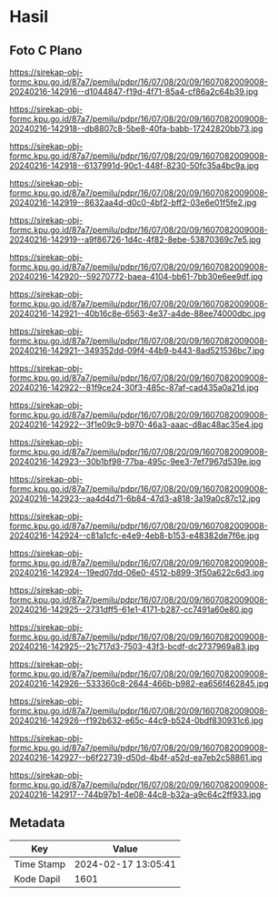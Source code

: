 # Hasil

## Foto C Plano

https://sirekap-obj-formc.kpu.go.id/87a7/pemilu/pdpr/16/07/08/20/09/1607082009008-20240216-142916--d1044847-f19d-4f71-85a4-cf86a2c64b39.jpg

https://sirekap-obj-formc.kpu.go.id/87a7/pemilu/pdpr/16/07/08/20/09/1607082009008-20240216-142918--db8807c8-5be8-40fa-babb-17242820bb73.jpg

https://sirekap-obj-formc.kpu.go.id/87a7/pemilu/pdpr/16/07/08/20/09/1607082009008-20240216-142918--6137991d-90c1-448f-8230-50fc35a4bc9a.jpg

https://sirekap-obj-formc.kpu.go.id/87a7/pemilu/pdpr/16/07/08/20/09/1607082009008-20240216-142919--8632aa4d-d0c0-4bf2-bff2-03e6e01f5fe2.jpg

https://sirekap-obj-formc.kpu.go.id/87a7/pemilu/pdpr/16/07/08/20/09/1607082009008-20240216-142919--a9f86726-1d4c-4f82-8ebe-53870369c7e5.jpg

https://sirekap-obj-formc.kpu.go.id/87a7/pemilu/pdpr/16/07/08/20/09/1607082009008-20240216-142920--59270772-baea-4104-bb61-7bb30e6ee9df.jpg

https://sirekap-obj-formc.kpu.go.id/87a7/pemilu/pdpr/16/07/08/20/09/1607082009008-20240216-142921--40b16c8e-6563-4e37-a4de-88ee74000dbc.jpg

https://sirekap-obj-formc.kpu.go.id/87a7/pemilu/pdpr/16/07/08/20/09/1607082009008-20240216-142921--349352dd-09f4-44b9-b443-8ad521536bc7.jpg

https://sirekap-obj-formc.kpu.go.id/87a7/pemilu/pdpr/16/07/08/20/09/1607082009008-20240216-142922--81f9ce24-30f3-485c-87af-cad435a0a21d.jpg

https://sirekap-obj-formc.kpu.go.id/87a7/pemilu/pdpr/16/07/08/20/09/1607082009008-20240216-142922--3f1e09c9-b970-46a3-aaac-d8ac48ac35e4.jpg

https://sirekap-obj-formc.kpu.go.id/87a7/pemilu/pdpr/16/07/08/20/09/1607082009008-20240216-142923--30b1bf98-77ba-495c-9ee3-7ef7967d539e.jpg

https://sirekap-obj-formc.kpu.go.id/87a7/pemilu/pdpr/16/07/08/20/09/1607082009008-20240216-142923--aa4d4d71-6b84-47d3-a818-3a19a0c87c12.jpg

https://sirekap-obj-formc.kpu.go.id/87a7/pemilu/pdpr/16/07/08/20/09/1607082009008-20240216-142924--c81a1cfc-e4e9-4eb8-b153-e48382de7f6e.jpg

https://sirekap-obj-formc.kpu.go.id/87a7/pemilu/pdpr/16/07/08/20/09/1607082009008-20240216-142924--19ed07dd-06e0-4512-b899-3f50a622c6d3.jpg

https://sirekap-obj-formc.kpu.go.id/87a7/pemilu/pdpr/16/07/08/20/09/1607082009008-20240216-142925--2731dff5-61e1-4171-b287-cc7491a60e80.jpg

https://sirekap-obj-formc.kpu.go.id/87a7/pemilu/pdpr/16/07/08/20/09/1607082009008-20240216-142925--21c717d3-7503-43f3-bcdf-dc2737969a83.jpg

https://sirekap-obj-formc.kpu.go.id/87a7/pemilu/pdpr/16/07/08/20/09/1607082009008-20240216-142926--533360c8-2644-466b-b982-ea656f462845.jpg

https://sirekap-obj-formc.kpu.go.id/87a7/pemilu/pdpr/16/07/08/20/09/1607082009008-20240216-142926--f192b632-e65c-44c9-b524-0bdf830931c6.jpg

https://sirekap-obj-formc.kpu.go.id/87a7/pemilu/pdpr/16/07/08/20/09/1607082009008-20240216-142927--b6f22739-d50d-4b4f-a52d-ea7eb2c58861.jpg

https://sirekap-obj-formc.kpu.go.id/87a7/pemilu/pdpr/16/07/08/20/09/1607082009008-20240216-142917--744b97b1-4e08-44c8-b32a-a9c64c2ff933.jpg


## Metadata

| Key        | Value               |
| ---------- | ------------------- |
| Time Stamp | 2024-02-17 13:05:41 |
| Kode Dapil | 1601                |



